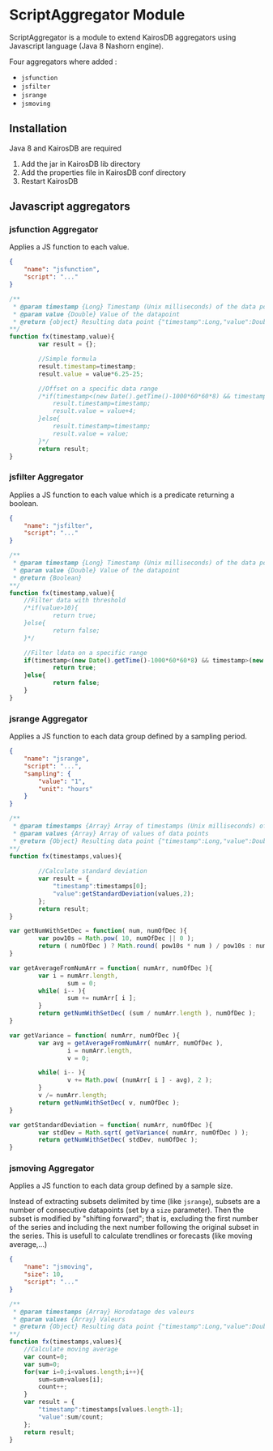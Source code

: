 # ScriptAggregator Module

ScriptAggregator is a module to extend KairosDB aggregators using Javascript language (Java 8 Nashorn engine).

Four aggregators where added :

- `jsfunction`
- `jsfilter`
- `jsrange`
- `jsmoving`


## Installation

Java 8 and KairosDB are required

1. Add the jar in KairosDB lib directory
2. Add the properties file in KairosDB conf directory
3. Restart KairosDB


## Javascript aggregators

### jsfunction Aggregator

Applies a JS function to each value.

```json
{
	"name": "jsfunction",
	"script": "..."
}
```

```javascript
/**
 * @param timestamp {Long} Timestamp (Unix milliseconds) of the data point
 * @param value {Double} Value of the datapoint
 * @return {object} Resulting data point {"timestamp":Long,"value":Double}
**/
function fx(timestamp,value){
        var result = {};

		//Simple formula
        result.timestamp=timestamp;
        result.value = value*6.25-25;

        //Offset on a specific data range
        /*if(timestamp<(new Date().getTime()-1000*60*60*8) && timestamp>(new Date().getTime()-1000*60*60*20) ){
            result.timestamp=timestamp;
            result.value = value+4;
        }else{
            result.timestamp=timestamp;
            result.value = value;
        }*/
        return result;
}
```

### jsfilter Aggregator

Applies a JS function to each value which is a predicate returning a boolean. 

```json
{
	"name": "jsfilter",
	"script": "..."
}
```

```javascript
/**
 * @param timestamp {Long} Timestamp (Unix milliseconds) of the data point
 * @param value {Double} Value of the datapoint
 * @return {Boolean}
**/
function fx(timestamp,value){
    //Filter data with threshold
    /*if(value>10){
            return true;
    }else{
            return false;
    }*/

    //Filter ldata on a specific range
    if(timestamp<(new Date().getTime()-1000*60*60*8) && timestamp>(new Date().getTime()-1000*60*60*20)){
            return true;
    }else{
            return false;
    }
}
```

### jsrange Aggregator

Applies a JS function to each data group defined by a sampling period. 

```json
{
	"name": "jsrange",
	"script": "...",
	"sampling": {
		"value": "1",
		"unit": "hours"
	}
}
```

```javascript
/**
 * @param timestamps {Array} Array of timestamps (Unix milliseconds) of the data points
 * @param values {Array} Array of values of data points
 * @return {Object} Resulting data point {"timestamp":Long,"value":Double}
**/
function fx(timestamps,values){
        
        //Calculate standard deviation
        var result = {
	        "timestamp":timestamps[0];
	        "value":getStandardDeviation(values,2);
        };
        return result;
}

var getNumWithSetDec = function( num, numOfDec ){
        var pow10s = Math.pow( 10, numOfDec || 0 );
        return ( numOfDec ) ? Math.round( pow10s * num ) / pow10s : num;
}

var getAverageFromNumArr = function( numArr, numOfDec ){
        var i = numArr.length,
                sum = 0;
        while( i-- ){
                sum += numArr[ i ];
        }
        return getNumWithSetDec( (sum / numArr.length ), numOfDec );
}

var getVariance = function( numArr, numOfDec ){
        var avg = getAverageFromNumArr( numArr, numOfDec ),
                i = numArr.length,
                v = 0;

        while( i-- ){
                v += Math.pow( (numArr[ i ] - avg), 2 );
        }
        v /= numArr.length;
        return getNumWithSetDec( v, numOfDec );
}

var getStandardDeviation = function( numArr, numOfDec ){
        var stdDev = Math.sqrt( getVariance( numArr, numOfDec ) );
        return getNumWithSetDec( stdDev, numOfDec );
}
```

### jsmoving Aggregator

Applies a JS function to each data group defined by a sample size.

Instead of extracting subsets delimited by time (like `jsrange`), subsets are a number of consecutive datapoints (set by a `size` parameter). Then the subset is modified by "shifting forward"; that is, excluding the first number of the series and including the next number following the original subset in the series. This is usefull to calculate trendlines or forecasts (like moving average,...)

```json
{
	"name": "jsmoving",
	"size": 10,
	"script": "..."
}
```

```javascript
/**
 * @param timestamps {Array} Horodatage des valeurs
 * @param values {Array} Valeurs
 * @return {Object} Resulting data point {"timestamp":Long,"value":Double}
**/
function fx(timestamps,values){
    //Calculate moving average
    var count=0;
    var sum=0;
    for(var i=0;i<values.length;i++){
        sum=sum+values[i];
        count++;
    }
    var result = {
    	"timestamp":timestamps[values.length-1];
    	"value":sum/count;
    };
    return result;
}
```